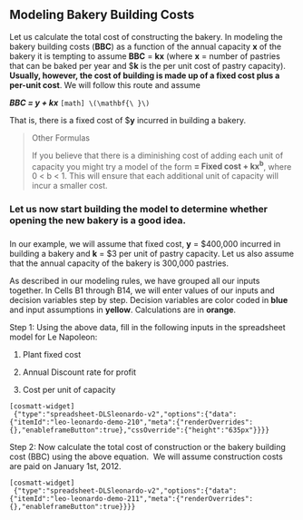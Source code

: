 ## Modeling Bakery Building Costs

Let us calculate the total cost of constructing the bakery. In modeling the bakery building costs (**BBC**) as a function of the annual capacity **x** of the bakery it is tempting to assume **BBC** = **kx** (where **x** = number of pastries that can be baked per year and $**k** is the per unit cost of pastry capacity). **Usually, however, the cost of building is made up of a fixed cost plus a per-unit cost**. We will follow this route and assume

***BBC = y + kx***
`
[math]
\(\mathbf{\ }\)
`

That is, there is a fixed cost of $**y** incurred in building a bakery.

> Other Formulas
> 
> If you believe that there is a diminishing cost of adding each unit of capacity you might try a model of the form **= Fixed cost + kx<sup>b</sup>**, where 0 \< b \< 1. This will ensure that each additional unit of capacity will incur a smaller cost.

### Let us now start building the model to determine whether opening the new bakery is a good idea. 

###  

In our example, we will assume that fixed cost, **y** = $400,000 incurred in building a bakery and **k** = $3 per unit of pastry capacity. Let us also assume that the annual capacity of the bakery is 300,000 pastries.

As described in our modeling rules, we have grouped all our inputs together. In Cells B1 through B14, we will enter values of our inputs and decision variables step by step. Decision variables are color coded in **blue** and input assumptions in **yellow**. Calculations are in **orange**.

Step 1: Using the above data, fill in the following inputs in the spreadsheet model for Le Napoleon:

1.  Plant fixed cost

2.  Annual Discount rate for profit

3.  Cost per unit of capacity

```
[cosmatt-widget]
 {"type":"spreadsheet-DLSleonardo-v2","options":{"data":{"itemId":"leo-leonardo-demo-210","meta":{"renderOverrides":{},"enableframeButton":true},"cssOverride":{"height":"635px"}}}} 
```

Step 2: Now calculate the total cost of construction or the bakery building cost (BBC) using the above equation.  We will assume construction costs are paid on January 1st, 2012.

```
[cosmatt-widget]
 {"type":"spreadsheet-DLSleonardo-v2","options":{"data":{"itemId":"leo-leonardo-demo-211","meta":{"renderOverrides":{},"enableframeButton":true}}}} 
```
